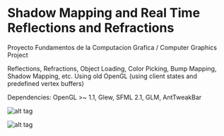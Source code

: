Shadow Mapping and Real Time Reflections and Refractions
======

Proyecto Fundamentos de la Computacion Grafica / Computer Graphics Project

Reflections, Refractions, Object Loading, Color Picking, Bump Mapping, Shadow Mapping, etc. Using old OpenGL (using client states and predefined vertex buffers)

Dependencies: OpenGL >~ 1.1, Glew, SFML 2.1, GLM, AntTweakBar

![alt tag](http://i.imgur.com/jFKkoJx.png)

![alt tag](http://i.imgur.com/fWzno37.png)

